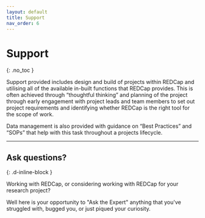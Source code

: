 ```yaml
---
layout: default
title: Support
nav_order: 6
---
```


# Support
{: .no_toc }

Support provided includes design and build of projects within REDCap and utilising all of the available in-built functions that REDCap provides. This is often achieved through “thoughtful thinking” and planning of the project through early engagement with project leads and team members to set out project requirements and identifying whether REDCap is the right tool for the scope of work.

Data management is also provided with guidance on “Best Practices” and “SOPs” that help with this task throughout a projects lifecycle.

---

## Ask questions?
{: .d-inline-block }

Working with REDCap, or considering working with REDCap for your research project?

Well here is your opportunity to "Ask the Expert" anything that you've struggled with, bugged you, or just piqued your curiosity.
